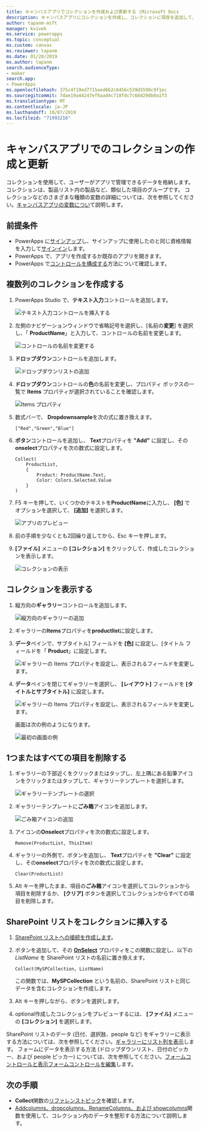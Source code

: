 ```yaml
---
title: キャンバスアプリでコレクションを作成および更新する |Microsoft Docs
description: キャンバスアプリにコレクションを作成し、コレクションに項目を追加して、そこから1つまたはすべての項目を削除する
author: tapanm-msft
manager: kvivek
ms.service: powerapps
ms.topic: conceptual
ms.custom: canvas
ms.reviewer: tapanm
ms.date: 01/28/2019
ms.author: tapanm
search.audienceType:
- maker
search.app:
- PowerApps
ms.openlocfilehash: 375c4f19ed7715eed662c8456c539d5590c9f1ec
ms.sourcegitcommit: 7dae19a44247ef6aad4c718fdc7c68d298b0a1f3
ms.translationtype: MT
ms.contentlocale: ja-JP
ms.lasthandoff: 10/07/2019
ms.locfileid: "71993216"
---
```

# <a name="create-and-update-a-collection-in-a-canvas-app"></a>キャンバスアプリでのコレクションの作成と更新

コレクションを使用して、ユーザーがアプリで管理できるデータを格納します。 コレクションは、製品リスト内の製品など、類似した項目のグループです。 コレクションなどのさまざまな種類の変数の詳細については、次を参照してください。[キャンバスアプリの変数につい](working-with-variables.md)て説明します。

## <a name="prerequisites"></a>前提条件

- PowerApps に[サインアップ](../signup-for-powerapps.md)し、サインアップに使用したのと同じ資格情報を入力して[サインイン](https://web.powerapps.com?utm_source=padocs&utm_medium=linkinadoc&utm_campaign=referralsfromdoc)します。
- PowerApps で、アプリを作成するか既存のアプリを開きます。
- PowerApps で[コントロールを構成する](add-configure-controls.md)方法について確認します。

## <a name="create-a-multicolumn-collection"></a>複数列のコレクションを作成する

1. PowerApps Studio で、**テキスト入力**コントロールを追加します。

    ![テキスト入力コントロールを挿入する](./media/create-update-collection/add-textbox.png)

1. 左側のナビゲーションウィンドウで省略記号を選択し、[名前の**変更**] を選択し、「 **ProductName**」と入力して、コントロールの名前を変更します。

    ![コントロールの名前を変更する](./media/create-update-collection/rename-textbox.png)

1. **ドロップダウン**コントロールを追加します。

    ![ドロップダウンリストの追加](./media/create-update-collection/add-dropdown.png)

1. **ドロップダウン**コントロールの**色**の名前を変更し、プロパティ ボックスの一覧で  **Items** プロパティが選択されていることを確認します。

    ![Items プロパティ](./media/create-update-collection/items-property.png)

1. 数式バーで、 **Dropdownsample**を次の式に置き換えます。

    `["Red","Green","Blue"]`

1. **ボタン**コントロールを追加し、 **Text**プロパティを **"Add"** に設定し、その**onselect**プロパティを次の数式に設定します。

    ```powerapps-dot
    Collect(
        ProductList,
        {
            Product: ProductName.Text,
            Color: Colors.Selected.Value
        }
    )
    ```

1. F5 キーを押して、いくつかのテキストを**ProductName**に入力し、 **[色]** でオプションを選択して、 **[追加]** を選択します。

    ![アプリのプレビュー](./media/create-update-collection/preview-add.png)

1. 前の手順を少なくとも2回繰り返してから、Esc キーを押します。

1. **[ファイル]** メニューの **[コレクション]** をクリックして、作成したコレクションを表示します。

    ![コレクションの表示](./media/create-update-collection/show-collection.png)

## <a name="show-a-collection"></a>コレクションを表示する

1. 縦方向の**ギャラリー**コントロールを追加します。

    ![縦方向のギャラリーの追加](./media/create-update-collection/add-gallery.png)

1. ギャラリーの**Items**プロパティを**productlist**に設定します。

1. **データ**ペインで、サブタイトル] フィールドを **[色]** に設定し、[タイトル フィールドを「 **Product**」に設定します。

    ![ギャラリーの Items プロパティを設定し、表示されるフィールドを変更します。](./media/create-update-collection/configure-gallery.png)

1. **データ**ペインを閉じてギャラリーを選択し、 **[レイアウト]** フィールドを **[タイトルとサブタイトル]** に設定します。

    ![ギャラリーの Items プロパティを設定し、表示されるフィールドを変更します。](./media/create-update-collection/change-layout.png)

    画面は次の例のようになります。

    ![最初の画面の例](./media/create-update-collection/screen-example1.png)

## <a name="remove-one-or-all-items"></a>1つまたはすべての項目を削除する

1. ギャラリーの下部近くをクリックまたはタップし、左上隅にある鉛筆アイコンをクリックまたはタップして、ギャラリーテンプレートを選択します。

    ![ギャラリーテンプレートの選択](./media/create-update-collection/select-template.png)

1. ギャラリーテンプレートに**ごみ箱**アイコンを追加します。

    ![ごみ箱アイコンの追加](./media/create-update-collection/trash-icon.png)

1. アイコンの**Onselect**プロパティを次の数式に設定します。

    `Remove(ProductList, ThisItem)`

1. ギャラリーの外側で、ボタンを追加し、 **Text**プロパティを **"Clear"** に設定し、その**onselect**プロパティを次の数式に設定します。

    `Clear(ProductList)`

1. Alt キーを押したまま、項目の**ごみ箱**アイコンを選択してコレクションから項目を削除するか、 **[クリア]** ボタンを選択してコレクションからすべての項目を削除します。

## <a name="put-a-sharepoint-list-into-a-collection"></a>SharePoint リストをコレクションに挿入する

1. [SharePoint リストへの接続を作成します](connections/connection-sharepoint-online.md#create-a-connection)。

1. ボタンを追加して、その **[OnSelect](controls/properties-core.md)** プロパティをこの関数に設定し、以下の *ListName* を SharePoint リストの名前に置き換えます。<br>

    `Collect(MySPCollection, ListName)`

    この関数では、**MySPCollection** という名前の、SharePoint リストと同じデータを含むコレクションを作成します。

1. Alt キーを押しながら、ボタンを選択します。

1. optional作成したコレクションをプレビューするには、 **[ファイル]** メニューの **[コレクション]** を選択します。

SharePoint リストのデータ (日付、選択肢、people など) をギャラリーに表示する方法については、次を参照してください。[ギャラリーにリスト列を表示](connections/connection-sharepoint-online.md#show-list-columns-in-a-gallery)します。 フォームにデータを表示する方法 (ドロップダウンリスト、日付のピッカー、および people ピッカー) については、次を参照してください。[フォームコントロールと表示フォームコントロールを編集](controls/control-form-detail.md)します。

## <a name="next-steps"></a>次の手順

- **Collect**関数の[リファレンストピック](functions/function-clear-collect-clearcollect.md)を確認します。
- [Addcolumns、dropcolumns、RenameColumns、および showcolumns](functions/function-table-shaping.md)関数を使用して、コレクション内のデータを整形する方法について説明します。
